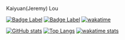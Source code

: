 Kaiyuan(Jeremy) Lou

[![Badge Label](https://img.shields.io/badge/homepage-kaiyuanlou.com-blue?logo=googlehome&logoColor=white)](https://yourwebsite.com)
[![Badge Label](https://img.shields.io/badge/blog-midstream.cn-blue)](https://yourwebsite.com)
[![wakatime](https://wakatime.com/badge/user/f233a57d-6357-44aa-850a-b10280beae95.svg)](https://wakatime.com/@f233a57d-6357-44aa-850a-b10280beae95)



[![GitHub stats](https://github-readme-stats.vercel.app/api?username=midstreeeam&show=discussions_answered)](https://github.com/midstreeeam/github-readme-stats)   [![Top Langs](https://github-readme-stats.vercel.app/api/top-langs/?username=midstreeeam&layout=donut&hide=html,css,M4,jupyter%20notebook,javascript)](https://github.com/anuraghazra/github-readme-stats)
[![wakatime stats](https://github-readme-stats.vercel.app/api/wakatime?username=midstream)](https://github.com/midstreeeam/github-readme-stats)

